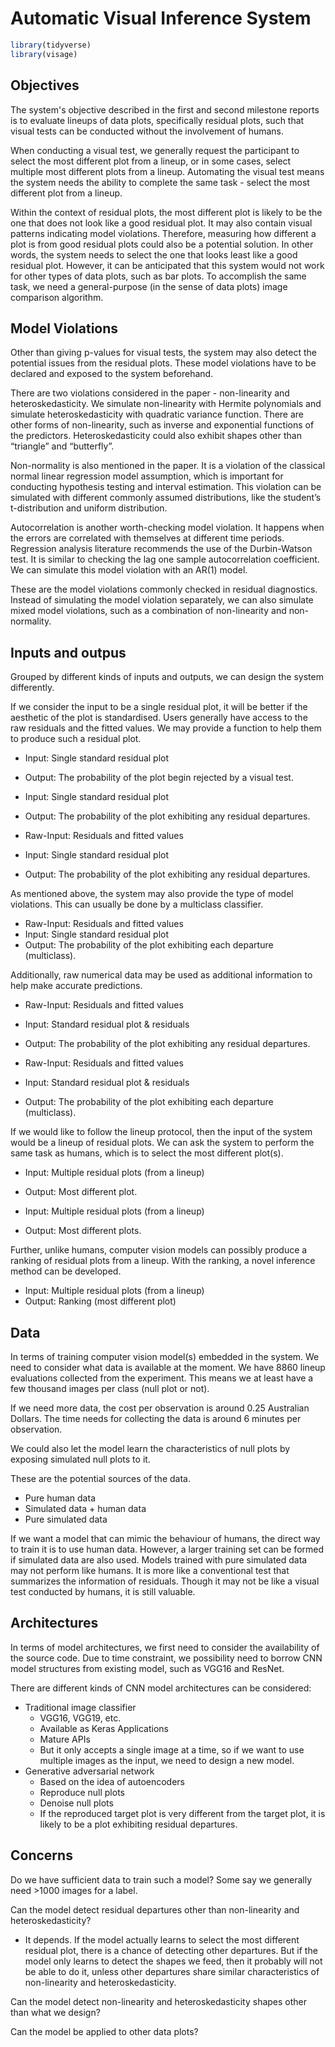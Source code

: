 <!-- # Compute vision models -->


<!-- ## Potential methods -->

<!-- https://paperswithcode.com/ -->

<!-- ### Cores of computer vision models -->

<!-- - CNN -->
<!--   - Pooling layers -->
<!--   - Convolutional layers -->
<!-- - Boltzmann family -->
<!--   - Restricted Boltzmann Machines -->
<!--   - Deep Belief Networks -->
<!--   - Deep Boltzmann Machines -->
<!-- - Autoencoder -->
<!--   - Denoising Autoencoders -->
<!--   - Stacked Autoencoders -->


<!-- - Autoencoders -->
<!--   - Distance between two data points in the embedding space (e.g. Faiss - Facebook) -->
<!--   - Anomaly detection -->



# Automatic Visual Inference System


```r
library(tidyverse)
library(visage)
```

## Objectives

The system's objective described in the first and second milestone reports is to evaluate lineups of data plots, specifically residual plots, such that visual tests can be conducted without the involvement of humans.

When conducting a visual test, we generally request the participant to select the most different plot from a lineup, or in some cases, select multiple most different plots from a lineup. Automating the visual test means the system needs the ability to complete the same task - select the most different plot from a lineup. 

Within the context of residual plots, the most different plot is likely to be the one that does not look like a good residual plot. It may also contain visual patterns indicating model violations. Therefore, measuring how different a plot is from good residual plots could also be a potential solution. In other words, the system needs to select the one that looks least like a good residual plot. However, it can be anticipated that this system would not work for other types of data plots, such as bar plots. To accomplish the same task, we need a general-purpose (in the sense of data plots) image comparison algorithm. 

## Model Violations

Other than giving p-values for visual tests, the system may also detect the potential issues from the residual plots. These model violations have to be declared and exposed to the system beforehand.

There are two violations considered in the paper - non-linearity and heteroskedasticity. We simulate non-linearity with Hermite polynomials and simulate heteroskedasticity with quadratic variance function. There are other forms of non-linearity, such as inverse and exponential functions of the predictors. Heteroskedasticity could also exhibit shapes other than “triangle” and “butterfly”.

Non-normality is also mentioned in the paper. It is a violation of the classical normal linear regression model assumption, which is important for conducting hypothesis testing and interval estimation. This violation can be simulated with different commonly assumed distributions, like the student’s t-distribution and uniform distribution.

Autocorrelation is another worth-checking model violation. It happens when the errors are correlated with themselves at different time periods. Regression analysis literature recommends the use of the Durbin-Watson test. It is similar to checking the lag one sample autocorrelation coefficient. We can simulate this model violation with an AR(1) model.

These are the model violations commonly checked in residual diagnostics. Instead of simulating the model violation separately, we can also simulate mixed model violations, such as a combination of non-linearity and non-normality.

## Inputs and outpus

Grouped by different kinds of inputs and outputs, we can design the system differently.

If we consider the input to be a single residual plot, it will be better if the aesthetic of the plot is standardised. Users generally have access to the raw residuals and the fitted values. We may provide a function to help them to produce such a residual plot.

- Input: Single standard residual plot
- Output: The probability of the plot begin rejected by a visual test.

- Input: Single standard residual plot
- Output: The probability of the plot exhibiting any residual departures.

- Raw-Input: Residuals and fitted values
- Input: Single standard residual plot
- Output: The probability of the plot exhibiting any residual departures.

As mentioned above, the system may also provide the type of model violations. This can usually be done by a multiclass classifier.

- Raw-Input: Residuals and fitted values
- Input: Single standard residual plot
- Output: The probability of the plot exhibiting each departure (multiclass).

Additionally, raw numerical data may be used as additional information to help make accurate predictions.

- Raw-Input: Residuals and fitted values
- Input: Standard residual plot & residuals
- Output: The probability of the plot exhibiting any residual departures.

- Raw-Input: Residuals and fitted values
- Input: Standard residual plot & residuals
- Output: The probability of the plot exhibiting each departure (multiclass).

If we would like to follow the lineup protocol, then the input of the system would be a lineup of residual plots. We can ask the system to perform the same task as humans, which is to select the most different plot(s).

- Input: Multiple residual plots (from a lineup)
- Output: Most different plot.

- Input: Multiple residual plots (from a lineup)
- Output: Most different plots.

Further, unlike humans, computer vision models can possibly produce a ranking of residual plots from a lineup. With the ranking, a novel inference method can be developed.

- Input: Multiple residual plots (from a lineup)
- Output: Ranking (most different plot)


## Data

In terms of training computer vision model(s) embedded in the system. We need to consider what data is available at the moment. We have 8860 lineup evaluations collected from the experiment. This means we at least have a few thousand images per class (null plot or not). 

If we need more data, the cost per observation is around 0.25 Australian Dollars. The time needs for collecting the data is around 6 minutes per observation. 

We could also let the model learn the characteristics of null plots by exposing simulated null plots to it.

These are the potential sources of the data.

- Pure human data
- Simulated data + human data
- Pure simulated data

If we want a model that can mimic the behaviour of humans, the direct way to train it is to use human data. However, a larger training set can be formed if simulated data are also used. Models trained with pure simulated data may not perform like humans. It is more like a conventional test that summarizes the information of residuals. Though it may not be like a visual test conducted by humans, it is still valuable.


## Architectures

In terms of model architectures, we first need to consider the availability of the source code. Due to time constraint, we possibility need to borrow CNN model structures from existing model, such as VGG16 and ResNet. 

There are different kinds of CNN model architectures can be considered:

- Traditional image classifier
  - VGG16, VGG19, etc.
  - Available as Keras Applications
  - Mature APIs
  - But it only accepts a single image at a time, so if we want to use multiple images as the input, we need to design a new model.
- Generative adversarial network
  - Based on the idea of autoencoders
  - Reproduce null plots
  - Denoise null plots
  - If the reproduced target plot is very different from the target plot, it is likely to be a plot exhibiting residual departures. 
  


## Concerns

Do we have sufficient data to train such a model? Some say we generally need >1000 images for a label.

Can the model detect residual departures other than non-linearity and heteroskedasticity? 
- It depends. If the model actually learns to select the most different residual plot, there is a chance of detecting other departures. But if the model only learns to detect the shapes we feed, then it probably will not be able to do it, unless other departures share similar characteristics of non-linearity and heteroskedasticity.

Can the model detect non-linearity and heteroskedasticity shapes other than what we design?

Can the model be applied to other data plots?


<!-- ## Humans VS Computer -->

